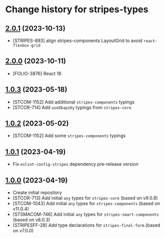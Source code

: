 # Change history for stripes-types

## [2.0.1](https://github.com/folio-org/stripes-types/tree/v2.0.1) (2023-10-13)

* [STRIPES-893] align stripes-components LayoutGrid to avoid `react-flexbox-grid`

## [2.0.0](https://github.com/folio-org/stripes-types/tree/v2.0.0) (2023-10-11)

* [FOLIO-3876] React 18

## [1.0.3](https://github.com/folio-org/stripes-types/tree/v1.0.3) (2023-05-18)

* [STCOM-1152] Add additional `stripes-components` typings
* [STCOR-714] Add `useOkapiKy` typings from `stripes-core`

## [1.0.2](https://github.com/folio-org/stripes-types/tree/v1.0.2) (2023-05-02)

* [STCOM-1152] Add some `stripes-components` typings

## [1.0.1](https://github.com/folio-org/stripes-types/tree/v1.0.1) (2023-04-19)

* Fix `eslint-config-stripes` dependency pre-release version

## [1.0.0](https://github.com/folio-org/stripes-types/tree/v1.0.0) (2023-04-19)

* Create initial repository
* [STCOR-713] Add initial `any` types for `stripes-core` (based on v9.0.8)
* [STCOM-1043] Add initial `any` types for `stripes-components` (based on v11.0.4)
* [STSMACOM-746] Add initial `any` types for `stripes-smart-components` (based on v8.0.3)
* [STRIPESFF-28] Add type declarations for `stripes-final-form` (based on v7.0.0)

